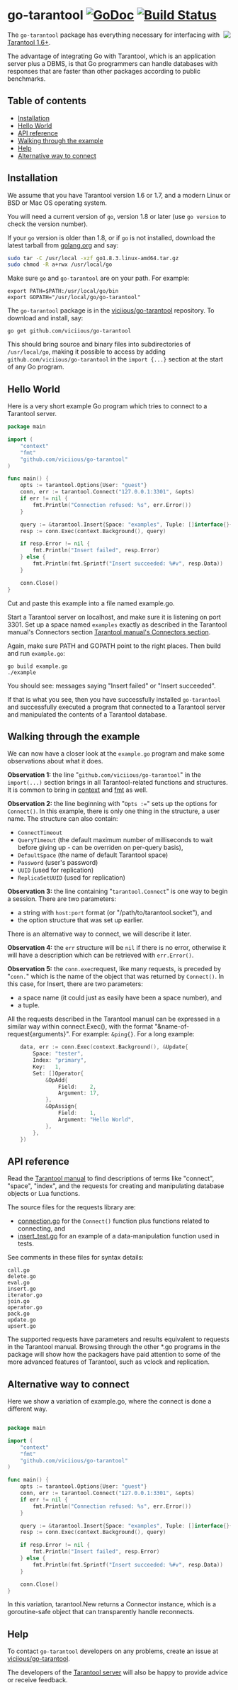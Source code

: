 # go-tarantool [![GoDoc](https://godoc.org/github.com/viciious/go-tarantool?status.svg)](https://godoc.org/github.com/viciious/go-tarantool) [![Build Status](https://travis-ci.org/viciious/go-tarantool.svg?branch=master)](https://travis-ci.org/viciious/go-tarantool)

<a href="http://tarantool.org">
	<img src="https://avatars2.githubusercontent.com/u/2344919?v=2&s=250" align="right">
</a>

The `go-tarantool` package has everything necessary for interfacing with
[Tarantool 1.6+](http://tarantool.org/).

The advantage of integrating Go with Tarantool, which is an application server
plus a DBMS, is that Go programmers can handle databases with responses that are
faster than other packages according to public benchmarks.

## Table of contents

* [Installation](#installation)
* [Hello World](#hello-world)
* [API reference](#api-reference)
* [Walking through the example](#walking-through-example-in-go)
* [Help](#help)
* [Alternative way to connect](#alternative-way-to-connect)

## Installation

We assume that you have Tarantool version 1.6 or 1.7, and a modern Linux or BSD
or Mac OS operating system.

You will need a current version of `go`, version 1.8 or later (use
`go version` to check the version number).

If your `go` version is older than 1.8, or if `go` is not installed,
download the latest tarball from [golang.org](https://golang.org/dl/) and say:

```bash
sudo tar -C /usr/local -xzf go1.8.3.linux-amd64.tar.gz
sudo chmod -R a+rwx /usr/local/go
```

Make sure `go` and `go-tarantool` are on your path. For example:

```
export PATH=$PATH:/usr/local/go/bin
export GOPATH="/usr/local/go/go-tarantool"
```

The `go-tarantool` package is in the 
[viciious/go-tarantool](https://github.com/viciious/go-tarantool) repository.
To download and install, say:

```
go get github.com/viciious/go-tarantool
```

This should bring source and binary files into subdirectories of `/usr/local/go`,
making it possible to access by adding `github.com/viciious/go-tarantool` in
the `import {...}` section at the start of any Go program.

<h2>Hello World</h2>

Here is a very short example Go program which tries to connect to a Tarantool server.

```go
package main

import (
    "context"
    "fmt"
    "github.com/viciious/go-tarantool"
)

func main() {
    opts := tarantool.Options{User: "guest"}
    conn, err := tarantool.Connect("127.0.0.1:3301", &opts)
    if err != nil {
        fmt.Println("Connection refused: %s", err.Error())
    }

    query := &tarantool.Insert{Space: "examples", Tuple: []interface{}{uint64(99999), "BB"}}
    resp := conn.Exec(context.Background(), query)

    if resp.Error != nil {
        fmt.Println("Insert failed", resp.Error)
    } else {
        fmt.Println(fmt.Sprintf("Insert succeeded: %#v", resp.Data))
    }

    conn.Close()
}
```

Cut and paste this example into a file named example.go.

Start a Tarantool server on localhost, and make sure it is listening
on port 3301. Set up a space named `examples` exactly as described
in the Tarantool manual's Connectors section
[Tarantool manual's Connectors section](https://tarantool.org/doc/1.7/book/connectors/index.html#index-connector-setting).

Again, make sure PATH and GOPATH point to the right places. Then build and run `example.go`:

```
go build example.go
./example
```

You should see: messages saying "Insert failed" or "Insert succeeded".

If that is what you see, then you have successfully installed `go-tarantool` and
successfully executed a program that connected to a Tarantool server and
manipulated the contents of a Tarantool database.


## Walking through the example

We can now have a closer look at the `example.go` program and make some observations
about what it does.

**Observation 1:** the line "`github.com/viciious/go-tarantool`" in the
`import(...)` section brings in all Tarantool-related functions and structures.
It is common to bring in [context](https://golang.org/pkg/context/)
and [fmt](https://golang.org/pkg/fmt/) as well.

**Observation 2:** the line beginning with "`Opts :=`" sets up the options for
`Connect()`. In this example, there is only one thing in the structure, a user
name. The structure can also contain:

* `ConnectTimeout` 
* `QueryTimeout`    (the default maximum number of milliseconds to wait before giving up - can be overriden on per-query basis),
* `DefaultSpace`    (the name of default Tarantool space)
* `Password`        (user's password)
* `UUID`            (used for replication)
* `ReplicaSetUUID`  (used for replication)

**Observation 3:** the line containing "`tarantool.Connect`" is one way
to begin a session. There are two parameters:

* a string with `host:port` format (or "/path/to/tarantool.socket"), and
* the option structure that was set up earlier.

There is an alternative way to connect, we will describe it later.

**Observation 4:** the `err` structure will be `nil` if there is no error,
otherwise it will have a description which can be retrieved with `err.Error()`.

**Observation 5:** the `conn.exec`request, like many requests, is preceded by
"`conn.`" which is the name of the object that was returned by `Connect()`.
In this case, for Insert, there are two parameters:

* a space name (it could just as easily have been a space number), and
* a tuple.

All the requests described in the Tarantool manual can be expressed in
a similar way within connect.Exec(), with the format "&name-of-request{arguments}".
For example: `&ping{}`. For a long example:

```go
    data, err := conn.Exec(context.Background(), &Update{
        Space: "tester",
        Index: "primary",
        Key:   1,
        Set: []Operator{
            &OpAdd{
                Field:    2,
                Argument: 17,
            },
            &OpAssign{
                Field:    1,
                Argument: "Hello World",
            },
        },
    })
```

<h2>API reference</h2>

Read the [Tarantool manual](http://tarantool.org/doc.html) to find descriptions
of terms like "connect", "space", "index", and the requests for creating and
manipulating database objects or Lua functions.

The source files for the requests library are:
* [connection.go](https://github.com/viciious/go-tarantool/blob/master/connector.go)
  for the `Connect()` function plus functions related to connecting, and
* [insert_test.go](https://github.com/viciious/go-tarantool/blob/master/insert_test.go)
  for an example of a data-manipulation function used in tests.

See comments in these files for syntax details:
```
call.go
delete.go
eval.go
insert.go
iterator.go
join.go
operator.go
pack.go
update.go
upsert.go
```

The supported requests have parameters and results equivalent to requests in the
Tarantool manual. Browsing through the other *.go programs in the package will
show how the packagers have paid attention to some of the more advanced features
of Tarantool, such as vclock and replication.

## Alternative way to connect

Here we show a variation of example.go, where the connect is
done a different way.

```go

package main

import (
    "context"
    "fmt"
    "github.com/viciious/go-tarantool"
)

func main() {
    opts := tarantool.Options{User: "guest"}
    conn, err := tarantool.Connect("127.0.0.1:3301", &opts)
    if err != nil {
        fmt.Println("Connection refused: %s", err.Error())
    }

    query := &tarantool.Insert{Space: "examples", Tuple: []interface{}{uint64(99999), "BB"}}
    resp := conn.Exec(context.Background(), query)

    if resp.Error != nil {
        fmt.Println("Insert failed", resp.Error)
    } else {
        fmt.Println(fmt.Sprintf("Insert succeeded: %#v", resp.Data))
    }

    conn.Close()
}
```

In this variation, tarantool.New returns a Connector instance,
which is a goroutine-safe object that can transparently handle
reconnects.

## Help

To contact `go-tarantool` developers on any problems, create an issue at
[viciious/go-tarantool](http://github.com/viciious/go-tarantool/issues).

The developers of the [Tarantool server](http://github.com/tarantool/tarantool)
will also be happy to provide advice or receive feedback.

